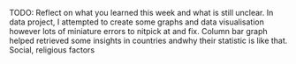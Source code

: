 TODO: Reflect on what you learned this week and what is still unclear.
In data project, I attempted to create some graphs and data visualisation however lots of miniature errors to nitpick at and fix.
Column bar graph helped retrieved some insights in countries andwhy their statistic is like that. Social, religious factors
